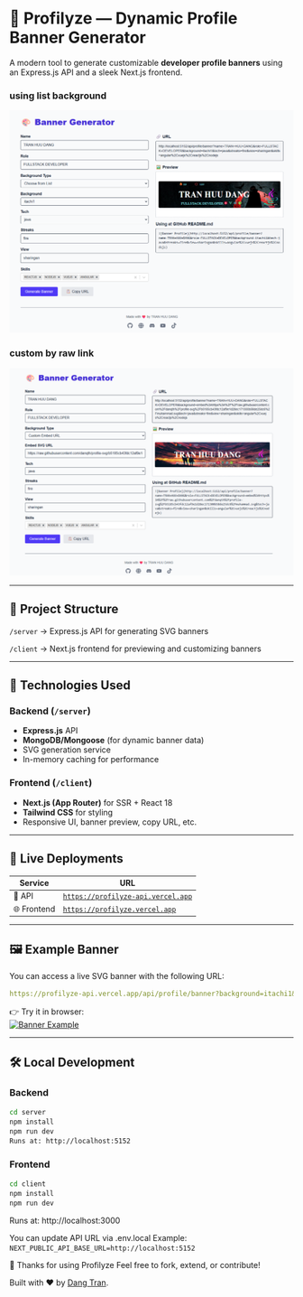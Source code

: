 # 🎨 Profilyze — Dynamic Profile Banner Generator

A modern tool to generate customizable **developer profile banners** using an Express.js API and a sleek Next.js frontend.

### using list background
![](./banner.png)

### custom by raw link
![](./banner1.png)

---

## 📁 Project Structure

`/server` → Express.js API for generating SVG banners

`/client` → Next.js frontend for previewing and customizing banners

---

## 🔧 Technologies Used

### Backend (`/server`)
- **Express.js** API
- **MongoDB/Mongoose** (for dynamic banner data)
- SVG generation service
- In-memory caching for performance

### Frontend (`/client`)
- **Next.js (App Router)** for SSR + React 18
- **Tailwind CSS** for styling
- Responsive UI, banner preview, copy URL, etc.

---

## 🚀 Live Deployments

| Service      | URL                                       |
|--------------|--------------------------------------------|
| 🔌 API        | [`https://profilyze-api.vercel.app`](https://profilyze-api.vercel.app) |
| 🌐 Frontend   | [`https://profilyze.vercel.app`](https://profilyze.vercel.app)         |

---

## 🖼️ Example Banner

You can access a live SVG banner with the following URL:

```yaml
https://profilyze-api.vercel.app/api/profile/banner?background=itachi1&tech=java&streaks=fire&view=sharingan&skills=angular,vuejs,reactjs,nodejs
```


👉 Try it in browser:  
[![Banner Example](https://profilyze-api.vercel.app/api/profile/banner?background=itachi1&tech=java&streaks=fire&view=sharingan&skills=angular%2Cvuejs%2Creactjs%2Cnodejs)](https://profilyze-api.vercel.app/api/profile/banner?background=itachi1&tech=java&streaks=fire&view=sharingan&skills=angular%2Cvuejs%2Creactjs%2Cnodejs)

---

## 🛠 Local Development

### Backend

```bash
cd server
npm install
npm run dev
Runs at: http://localhost:5152
```

### Frontend
```bash
cd client
npm install
npm run dev
```
Runs at: http://localhost:3000

You can update API URL via .env.local
Example: `NEXT_PUBLIC_API_BASE_URL=http://localhost:5152`

🙌 Thanks for using Profilyze
Feel free to fork, extend, or contribute!

Built with ❤️ by [Dang Tran](https://dangth.dev).